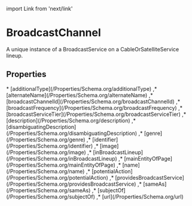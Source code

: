 import Link from 'next/link'

# BroadcastChannel

A unique instance of a BroadcastService on a CableOrSatelliteService lineup.

## Properties

<Grid>
* [additionalType](/Properties/Schema.org/additionalType)
,* [alternateName](/Properties/Schema.org/alternateName)
,* [broadcastChannelId](/Properties/Schema.org/broadcastChannelId)
,* [broadcastFrequency](/Properties/Schema.org/broadcastFrequency)
,* [broadcastServiceTier](/Properties/Schema.org/broadcastServiceTier)
,* [description](/Properties/Schema.org/description)
,* [disambiguatingDescription](/Properties/Schema.org/disambiguatingDescription)
,* [genre](/Properties/Schema.org/genre)
,* [identifier](/Properties/Schema.org/identifier)
,* [image](/Properties/Schema.org/image)
,* [inBroadcastLineup](/Properties/Schema.org/inBroadcastLineup)
,* [mainEntityOfPage](/Properties/Schema.org/mainEntityOfPage)
,* [name](/Properties/Schema.org/name)
,* [potentialAction](/Properties/Schema.org/potentialAction)
,* [providesBroadcastService](/Properties/Schema.org/providesBroadcastService)
,* [sameAs](/Properties/Schema.org/sameAs)
,* [subjectOf](/Properties/Schema.org/subjectOf)
,* [url](/Properties/Schema.org/url)

</Grid>

